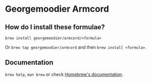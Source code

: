# Georgemoodier Armcord

## How do I install these formulae?

`brew install georgemoodier/armcord/<formula>`

Or `brew tap georgemoodier/armcord` and then `brew install <formula>`.

## Documentation

`brew help`, `man brew` or check [Homebrew's documentation](https://docs.brew.sh).
